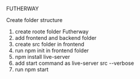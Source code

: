 FUTHERWAY

Create folder structure
1. create roote folder Futherway
2. add frontend and backend folder
3. create src folder in frontend
4. run npm init in frontend folder
5. npm install live-server
6. add start command as live-server src --verbose 
7. run npm start